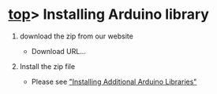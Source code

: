 # [top](index.html)> Installing Arduino library

1. download the zip from our website
   * Download URL...

2. Install the zip file
   * Please see ["Installing Additional Arduino Libraries"](https://www.arduino.cc/en/Guide/Libraries)
